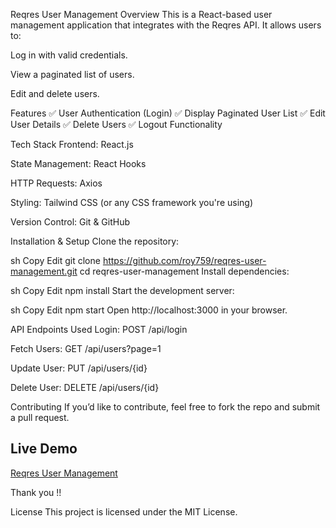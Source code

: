 Reqres User Management
Overview
This is a React-based user management application that integrates with the Reqres API. It allows users to:

Log in with valid credentials.

View a paginated list of users.

Edit and delete users.

Features
✅ User Authentication (Login)
✅ Display Paginated User List
✅ Edit User Details
✅ Delete Users
✅ Logout Functionality

Tech Stack
Frontend: React.js

State Management: React Hooks

HTTP Requests: Axios

Styling: Tailwind CSS (or any CSS framework you're using)

Version Control: Git & GitHub

Installation & Setup
Clone the repository:

sh
Copy
Edit
git clone https://github.com/roy759/reqres-user-management.git
cd reqres-user-management
Install dependencies:

sh
Copy
Edit
npm install
Start the development server:

sh
Copy
Edit
npm start
Open http://localhost:3000 in your browser.

API Endpoints Used
Login: POST /api/login

Fetch Users: GET /api/users?page=1

Update User: PUT /api/users/{id}

Delete User: DELETE /api/users/{id}

Contributing
If you’d like to contribute, feel free to fork the repo and submit a pull request.

## Live Demo  
[Reqres User Management](https://reqres-user-management-one.vercel.app)

Thank you !!

License
This project is licensed under the MIT License.
